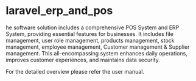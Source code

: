 # laravel_erp_and_pos
 he software solution includes a comprehensive POS System and ERP System, providing essential features for businesses. It includes file management, user role management, products management, stock management, employee management, Customer management & Supplier management. This all-encompassing system enhances daily operations, improves customer experiences, and maintains data security. 


For the detailed overview please refer the user manual.
